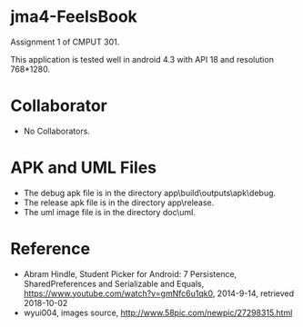 # jma4-FeelsBook
Assignment 1 of CMPUT 301.

This application is tested well in android 4.3 with API 18 and resolution 768*1280.

# Collaborator
* No Collaborators.

# APK and UML Files
* The debug apk file is in the directory app\build\outputs\apk\debug.
* The release apk file is in the directory app\release.
* The uml image file is in the directory doc\uml.

# Reference
* Abram Hindle, Student Picker for Android: 7 Persistence, SharedPreferences and Serializable and Equals, https://www.youtube.com/watch?v=gmNfc6u1qk0, 2014-9-14, retrieved 2018-10-02
* wyui004, images source, http://www.58pic.com/newpic/27298315.html
